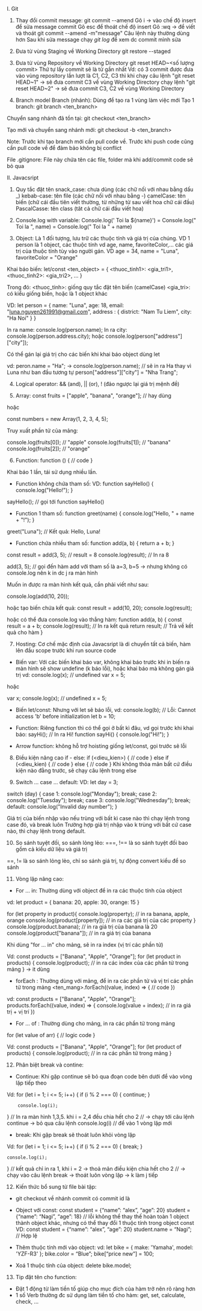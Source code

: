 I. Git 
1. Thay đổi commit message: 
git commit --amend
    Gõ i -> vào chế độ insert để sửa message commit
    Gõ esc để thoát chế độ insert
    Gõ :wq -> để viết và thoát
git commit --amend -m"message"
    Câu lệnh này thường dùng hơn
    Sau khi sửa message chạy *git log* để xem dc commit mình sửa

2. Đưa từ vùng Staging về Working Directory
git restore --staged <file>

3. Đưa từ vùng Repository về Working Directory
git reset HEAD~<số lượng commit>
    Thứ tự lấy commit sẽ là từ gần nhất
    Vd: có 3 commit được đưa vào vùng repository lần lượt là C1, C2, C3
    thì khi chạy câu lệnh "git reset HEAD~1" -> sẽ đưa commit C3 về vùng Working Directory
    chạy lệnh "git reset HEAD~2" -> sẽ đưa commit C3, C2 về vùng Working Directory

4. Branch model
Branch (nhánh): Dùng để tạo ra 1 vùng làm việc mới
Tạo 1 branch:
git branch <ten_branch>

Chuyển sang nhánh đã tồn tại:
git checkout <ten_branch>

Tạo mới và chuyển sang nhánh mới:
git checkout -b <ten_branch>

Note: Trước khi tạo branch mới cần pull code về. 
Trước khi push code cũng cần pull code về để đảm bảo không bị conflict

File .gitignore:
File này chứa tên các file, folder mà khi add/commit code sẽ bỏ qua

II. Javacsript
1. Quy tắc đặt tên
snack_case: chưa dùng (các chữ nối với nhau bằng dấu _)
kebab-case: tên file (các chữ nối với nhau bằng -)
camelCase: tên biến (chữ cái đầu tiên viết thường, từ những từ sau viết hoa chữ cái đầu)
PascalCasse: tên class (tât cả chữ cái đầu viết hoa)

2. Console.log with variable:
Console.log(' Toi la ${name}') = Console.log(" Toi la ", name) = Console.log(" Toi la " + name)

3. Object:
Là 1 đối tượng, lưu trữ các thuộc tính và giá trị của chúng. VD 1 person là 1 object,
các thuộc tính vd age, name, favoriteColor,... các giá trị của thuộc tính tùy vào người gán.
VD age = 34, name = "Luna", favoriteColor = "Orange"

Khai báo biến:
let/const <ten_object> = {
    <thuoc_tinh1>: <gia_tri1>,
    <thuoc_tinh2>: <gia_tri2>,
    ...
}

Trong đó:
<thuoc_tinh>: giống quy tắc đặt tên biến (camelCase)
<gia_tri>: có kiểu giống biến, hoặc là 1 object khác

VD:
let person = {
    name: "Luna",
    age: 18,
    email: "luna.nguyen261991@gmail.com",
    address : {
        district: "Nam Tu Liem",
        city: "Ha Noi"
    }
}

In ra name: console.log(person.name);
In ra city: console.log(person.address.city);
hoặc console.log(person["address"]["city"]);

Có thể gán lại giá trị cho các biến khi khai báo object dùng let

vd: peron.name = "Ha";
-> console.log(person.name); // sẽ in ra Ha thay vì Luna như ban đầu
tương tự person["address"]["city"] = "Nha Trang";

4. Logical operator:
&& (and), || (or), ! (đảo ngược lại giá trị mệnh đề)

5. Array:
const fruits = ["apple", "banana", "orange"]; // hay dùng

hoặc

const numbers = new Array(1, 2, 3, 4, 5);

Truy xuất phần tử của mảng:

console.log(fruits[0]); // "apple"
console.log(fruits[1]); // "banana"
console.log(fruits[2]); // "orange"

6. Function:
function <nameFunction>() {
    // code
}

Khai báo 1 lần, tái sử dụng nhiều lần.

- Function không chứa tham số:
VD: 
function sayHello() {
  console.log("Hello!");
}

sayHello(); // gọi tới function sayHello()

- Function 1 tham số:
function greet(name) {
  console.log("Hello, " + name + "!");
}

greet("Luna"); // Kết quả: Hello, Luna!

- Function chứa nhiều tham số:
function add(a, b) {
  return a + b;
}

const result = add(3, 5); // result = 8
console.log(result); // In ra 8

add(3, 5); // gọi đến hàm add với tham số là a=3, b=5 -> nhưng không có console.log nên k in dc j ra màn hình

Muốn in được ra màn hình kết quả, cần phải viết như sau:

console.log(add(10, 20));

hoặc tạo biến chứa kết quả: 
const result = add(10, 20); 
console.log(result);

hoặc có thể đưa console.log vào thẳng hàm:
function add(a, b) {
  const result = a + b;
  console.log(result); // In ra kết quả
  return result;       // Trả về kết quả cho hàm
}

7. Hosting:
Cơ chế mặc định của Javacsript là di chuyển tất cả biến, hàm lên đầu scope trước khi run source code

- Biến var:
Với các biến khai báo var, không khai báo trước khi in biến ra màn hình sẽ show undefine (k báo lỗi), 
hoặc khai báo mà không gán giá trị vd: 
console.log(x); // undefined
var x = 5;

hoặc 

var x;
console.log(x); // undefined
x = 5;

- Biến let/const:
Nhưng với let sẽ báo lỗi, vd: 
console.log(b); //  Lỗi: Cannot access 'b' before initialization
let b = 10;

- Function:
Riêng function thì có thể gọi ở bất kì đâu, vd gọi trước khi khai báo:
sayHi(); //  In ra  Hi!
function sayHi() {
  console.log("Hi!");
}

- Arrow function: không hỗ trợ hoisting giống let/const, gọi trước sẽ lỗi

8. Điều kiện nâng cao if - else:
if (<dieu_kien>) { // code }
    else if (<dieu_kien) { // code }
        else { // code }
Khi không thỏa mãn bất cứ điều kiện nào đằng trước, sẽ chạy câu lệnh trong else

9. Switch ... case ... default:
VD:
let day = 3;

switch (day) {
  case 1:
    console.log("Monday");
    break;
  case 2:
    console.log("Tuesday");
    break;
  case 3:
    console.log("Wednesday");
    break;
  default:
    console.log("Invalid day number");
}

Giá trị của biến nhập vào nếu trùng với bất kì case nào thì chạy lệnh trong case đó, và break luôn
Trường hợp giá trị nhập vào k trùng với bất cứ case nào, thì chạy lệnh trong default.

10. So sánh tuyệt đối, so sánh lỏng lẻo:
===, !== là so sánh tuyệt đối bao gồm cả kiểu dữ liệu và giá trị

==, != là so sánh lỏng lẻo, chỉ so sánh giá trị, tự động convert kiểu để so sánh

11. Vòng lặp nâng cao:
- For ... in:
Thường dùng với object để in ra các thuộc tính của object

vd: 
let product = {
  banana: 20,
  apple: 30,
  orange: 15
}

for (let property in product){
  console.log(property); // in ra banana, apple, orange
  console.log(product[property]); // in ra các giá trị của các property
}
console.log(product.banana); // in ra giá trị của banana là 20
console.log(product["banana"]); // in ra giá trị của banana

Khi dùng "for ... in" cho mảng, sẽ in ra index (vị trí các phần tử)

Vd:
const products = ["Banana", "Apple", "Orange"];
for (let product in products) {
    console.log(product); // in ra các index của các phần tử trong mảng
}
-> it dùng

- forEach :
Thường dùng với mảng, để in ra các phần tử và vị trí các phần tử trong mảng
<ten_mang>.forEach((value, index) => {
    // code
})

vd:
const products = ["Banana", "Apple", "Orange"];
products.forEach((value, index) => {
    console.log(value + index); // in ra giá trị + vị trí 
})

- For ... of : 
Thường dùng cho mảng, in ra các phần tử trong mảng

for (let value of arr) {
    // logic code
}

Vd:
const products = ["Banana", "Apple", "Orange"];
for (let product of products) {
    console.log(product); // in ra các phần tử trong mảng
}

12. Phân biệt break và contine:
- Continue: 
Khi gặp continue sẽ bỏ qua đoạn code bên dưới để vào vòng lặp tiếp theo

Vd:
for (let i = 1; i <= 5; i++) {
     if (i % 2 === 0) {
        continue;
    }

        console.log(i);
}
// In ra màn hình 1,3,5. khi i = 2,4 đều chia hết cho 2
// -> chạy tới câu lệnh continue -> bỏ qua câu lệnh console.log(i)
// để vào 1 vòng lặp mới

- break:
Khi gặp break sẽ thoát luôn khỏi vòng lặp

Vd: 
for (let i = 1; i <= 5; i++) {
    if (i % 2 === 0) {
        break;
    }

    console.log(i);
}
// kết quả chỉ in ra 1, khi i = 2 -> thoả mãn điều kiện chia hết cho 2 
// -> chạy vào câu lệnh break -> thoát luôn vòng lặp -> k làm j tiếp

12. Kiến thức bổ sung từ file bài tập:
- git checkout <revision> 
về nhánh commit có commit id là <revision>

- Object với const:
const student = {“name”: “alex”, “age”: 20}
student = {“name”: “Nagi”, “age”: 18} // lỗi
không thể thay thế hoàn toàn 1 object thành object khác,
nhưng có thể thay đổi 1 thuộc tính trong object const
VD:
const student = {“name”: “alex”, “age”: 20}
student.name = “Nagi”; // Hợp lệ

- Thêm thuộc tính mới vào object:
vd:
let bike = {
make: 'Yamaha',
model: 'YZF-R3'
};
bike.color = “Blue”;
bike[“price new”] = 100;

- Xoá 1 thuộc tính của object:
delete bike.model;

13. Tip đặt tên cho function:
- Đặt 1 động từ làm tiền tố giúp cho mục đích của hàm trở nên rõ ràng hơn
- 1  số Verb thường đc sử dụng làm tiền tố cho hàm: get, set, calculate, check, …